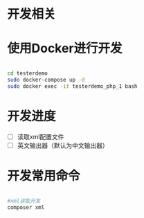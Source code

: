 # 开发相关

# 使用Docker进行开发

```bash

cd testerdemo
sudo docker-compose up -d 
sudo docker exec -it testerdemo_php_1 bash 

```


# 开发进度
* [ ] 读取xml配置文件
* [ ] 英文输出器（默认为中文输出器）

# 开发常用命令
```bash

#xml读取开发
composer xml 

```